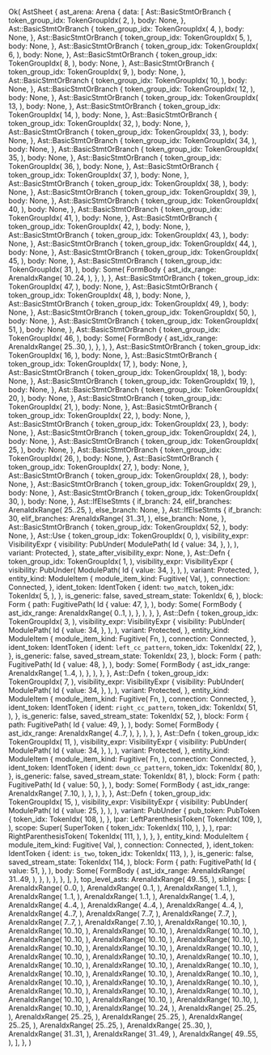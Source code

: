 Ok(
    AstSheet {
        ast_arena: Arena {
            data: [
                Ast::BasicStmtOrBranch {
                    token_group_idx: TokenGroupIdx(
                        2,
                    ),
                    body: None,
                },
                Ast::BasicStmtOrBranch {
                    token_group_idx: TokenGroupIdx(
                        4,
                    ),
                    body: None,
                },
                Ast::BasicStmtOrBranch {
                    token_group_idx: TokenGroupIdx(
                        5,
                    ),
                    body: None,
                },
                Ast::BasicStmtOrBranch {
                    token_group_idx: TokenGroupIdx(
                        6,
                    ),
                    body: None,
                },
                Ast::BasicStmtOrBranch {
                    token_group_idx: TokenGroupIdx(
                        8,
                    ),
                    body: None,
                },
                Ast::BasicStmtOrBranch {
                    token_group_idx: TokenGroupIdx(
                        9,
                    ),
                    body: None,
                },
                Ast::BasicStmtOrBranch {
                    token_group_idx: TokenGroupIdx(
                        10,
                    ),
                    body: None,
                },
                Ast::BasicStmtOrBranch {
                    token_group_idx: TokenGroupIdx(
                        12,
                    ),
                    body: None,
                },
                Ast::BasicStmtOrBranch {
                    token_group_idx: TokenGroupIdx(
                        13,
                    ),
                    body: None,
                },
                Ast::BasicStmtOrBranch {
                    token_group_idx: TokenGroupIdx(
                        14,
                    ),
                    body: None,
                },
                Ast::BasicStmtOrBranch {
                    token_group_idx: TokenGroupIdx(
                        32,
                    ),
                    body: None,
                },
                Ast::BasicStmtOrBranch {
                    token_group_idx: TokenGroupIdx(
                        33,
                    ),
                    body: None,
                },
                Ast::BasicStmtOrBranch {
                    token_group_idx: TokenGroupIdx(
                        34,
                    ),
                    body: None,
                },
                Ast::BasicStmtOrBranch {
                    token_group_idx: TokenGroupIdx(
                        35,
                    ),
                    body: None,
                },
                Ast::BasicStmtOrBranch {
                    token_group_idx: TokenGroupIdx(
                        36,
                    ),
                    body: None,
                },
                Ast::BasicStmtOrBranch {
                    token_group_idx: TokenGroupIdx(
                        37,
                    ),
                    body: None,
                },
                Ast::BasicStmtOrBranch {
                    token_group_idx: TokenGroupIdx(
                        38,
                    ),
                    body: None,
                },
                Ast::BasicStmtOrBranch {
                    token_group_idx: TokenGroupIdx(
                        39,
                    ),
                    body: None,
                },
                Ast::BasicStmtOrBranch {
                    token_group_idx: TokenGroupIdx(
                        40,
                    ),
                    body: None,
                },
                Ast::BasicStmtOrBranch {
                    token_group_idx: TokenGroupIdx(
                        41,
                    ),
                    body: None,
                },
                Ast::BasicStmtOrBranch {
                    token_group_idx: TokenGroupIdx(
                        42,
                    ),
                    body: None,
                },
                Ast::BasicStmtOrBranch {
                    token_group_idx: TokenGroupIdx(
                        43,
                    ),
                    body: None,
                },
                Ast::BasicStmtOrBranch {
                    token_group_idx: TokenGroupIdx(
                        44,
                    ),
                    body: None,
                },
                Ast::BasicStmtOrBranch {
                    token_group_idx: TokenGroupIdx(
                        45,
                    ),
                    body: None,
                },
                Ast::BasicStmtOrBranch {
                    token_group_idx: TokenGroupIdx(
                        31,
                    ),
                    body: Some(
                        FormBody {
                            ast_idx_range: ArenaIdxRange(
                                10..24,
                            ),
                        },
                    ),
                },
                Ast::BasicStmtOrBranch {
                    token_group_idx: TokenGroupIdx(
                        47,
                    ),
                    body: None,
                },
                Ast::BasicStmtOrBranch {
                    token_group_idx: TokenGroupIdx(
                        48,
                    ),
                    body: None,
                },
                Ast::BasicStmtOrBranch {
                    token_group_idx: TokenGroupIdx(
                        49,
                    ),
                    body: None,
                },
                Ast::BasicStmtOrBranch {
                    token_group_idx: TokenGroupIdx(
                        50,
                    ),
                    body: None,
                },
                Ast::BasicStmtOrBranch {
                    token_group_idx: TokenGroupIdx(
                        51,
                    ),
                    body: None,
                },
                Ast::BasicStmtOrBranch {
                    token_group_idx: TokenGroupIdx(
                        46,
                    ),
                    body: Some(
                        FormBody {
                            ast_idx_range: ArenaIdxRange(
                                25..30,
                            ),
                        },
                    ),
                },
                Ast::BasicStmtOrBranch {
                    token_group_idx: TokenGroupIdx(
                        16,
                    ),
                    body: None,
                },
                Ast::BasicStmtOrBranch {
                    token_group_idx: TokenGroupIdx(
                        17,
                    ),
                    body: None,
                },
                Ast::BasicStmtOrBranch {
                    token_group_idx: TokenGroupIdx(
                        18,
                    ),
                    body: None,
                },
                Ast::BasicStmtOrBranch {
                    token_group_idx: TokenGroupIdx(
                        19,
                    ),
                    body: None,
                },
                Ast::BasicStmtOrBranch {
                    token_group_idx: TokenGroupIdx(
                        20,
                    ),
                    body: None,
                },
                Ast::BasicStmtOrBranch {
                    token_group_idx: TokenGroupIdx(
                        21,
                    ),
                    body: None,
                },
                Ast::BasicStmtOrBranch {
                    token_group_idx: TokenGroupIdx(
                        22,
                    ),
                    body: None,
                },
                Ast::BasicStmtOrBranch {
                    token_group_idx: TokenGroupIdx(
                        23,
                    ),
                    body: None,
                },
                Ast::BasicStmtOrBranch {
                    token_group_idx: TokenGroupIdx(
                        24,
                    ),
                    body: None,
                },
                Ast::BasicStmtOrBranch {
                    token_group_idx: TokenGroupIdx(
                        25,
                    ),
                    body: None,
                },
                Ast::BasicStmtOrBranch {
                    token_group_idx: TokenGroupIdx(
                        26,
                    ),
                    body: None,
                },
                Ast::BasicStmtOrBranch {
                    token_group_idx: TokenGroupIdx(
                        27,
                    ),
                    body: None,
                },
                Ast::BasicStmtOrBranch {
                    token_group_idx: TokenGroupIdx(
                        28,
                    ),
                    body: None,
                },
                Ast::BasicStmtOrBranch {
                    token_group_idx: TokenGroupIdx(
                        29,
                    ),
                    body: None,
                },
                Ast::BasicStmtOrBranch {
                    token_group_idx: TokenGroupIdx(
                        30,
                    ),
                    body: None,
                },
                Ast::IfElseStmts {
                    if_branch: 24,
                    elif_branches: ArenaIdxRange(
                        25..25,
                    ),
                    else_branch: None,
                },
                Ast::IfElseStmts {
                    if_branch: 30,
                    elif_branches: ArenaIdxRange(
                        31..31,
                    ),
                    else_branch: None,
                },
                Ast::BasicStmtOrBranch {
                    token_group_idx: TokenGroupIdx(
                        52,
                    ),
                    body: None,
                },
                Ast::Use {
                    token_group_idx: TokenGroupIdx(
                        0,
                    ),
                    visibility_expr: VisibilityExpr {
                        visibility: PubUnder(
                            ModulePath(
                                Id {
                                    value: 34,
                                },
                            ),
                        ),
                        variant: Protected,
                    },
                    state_after_visibility_expr: None,
                },
                Ast::Defn {
                    token_group_idx: TokenGroupIdx(
                        1,
                    ),
                    visibility_expr: VisibilityExpr {
                        visibility: PubUnder(
                            ModulePath(
                                Id {
                                    value: 34,
                                },
                            ),
                        ),
                        variant: Protected,
                    },
                    entity_kind: ModuleItem {
                        module_item_kind: Fugitive(
                            Val,
                        ),
                        connection: Connected,
                    },
                    ident_token: IdentToken {
                        ident: `two_match`,
                        token_idx: TokenIdx(
                            5,
                        ),
                    },
                    is_generic: false,
                    saved_stream_state: TokenIdx(
                        6,
                    ),
                    block: Form {
                        path: FugitivePath(
                            Id {
                                value: 47,
                            },
                        ),
                        body: Some(
                            FormBody {
                                ast_idx_range: ArenaIdxRange(
                                    0..1,
                                ),
                            },
                        ),
                    },
                },
                Ast::Defn {
                    token_group_idx: TokenGroupIdx(
                        3,
                    ),
                    visibility_expr: VisibilityExpr {
                        visibility: PubUnder(
                            ModulePath(
                                Id {
                                    value: 34,
                                },
                            ),
                        ),
                        variant: Protected,
                    },
                    entity_kind: ModuleItem {
                        module_item_kind: Fugitive(
                            Fn,
                        ),
                        connection: Connected,
                    },
                    ident_token: IdentToken {
                        ident: `left_cc_pattern`,
                        token_idx: TokenIdx(
                            22,
                        ),
                    },
                    is_generic: false,
                    saved_stream_state: TokenIdx(
                        23,
                    ),
                    block: Form {
                        path: FugitivePath(
                            Id {
                                value: 48,
                            },
                        ),
                        body: Some(
                            FormBody {
                                ast_idx_range: ArenaIdxRange(
                                    1..4,
                                ),
                            },
                        ),
                    },
                },
                Ast::Defn {
                    token_group_idx: TokenGroupIdx(
                        7,
                    ),
                    visibility_expr: VisibilityExpr {
                        visibility: PubUnder(
                            ModulePath(
                                Id {
                                    value: 34,
                                },
                            ),
                        ),
                        variant: Protected,
                    },
                    entity_kind: ModuleItem {
                        module_item_kind: Fugitive(
                            Fn,
                        ),
                        connection: Connected,
                    },
                    ident_token: IdentToken {
                        ident: `right_cc_pattern`,
                        token_idx: TokenIdx(
                            51,
                        ),
                    },
                    is_generic: false,
                    saved_stream_state: TokenIdx(
                        52,
                    ),
                    block: Form {
                        path: FugitivePath(
                            Id {
                                value: 49,
                            },
                        ),
                        body: Some(
                            FormBody {
                                ast_idx_range: ArenaIdxRange(
                                    4..7,
                                ),
                            },
                        ),
                    },
                },
                Ast::Defn {
                    token_group_idx: TokenGroupIdx(
                        11,
                    ),
                    visibility_expr: VisibilityExpr {
                        visibility: PubUnder(
                            ModulePath(
                                Id {
                                    value: 34,
                                },
                            ),
                        ),
                        variant: Protected,
                    },
                    entity_kind: ModuleItem {
                        module_item_kind: Fugitive(
                            Fn,
                        ),
                        connection: Connected,
                    },
                    ident_token: IdentToken {
                        ident: `down_cc_pattern`,
                        token_idx: TokenIdx(
                            80,
                        ),
                    },
                    is_generic: false,
                    saved_stream_state: TokenIdx(
                        81,
                    ),
                    block: Form {
                        path: FugitivePath(
                            Id {
                                value: 50,
                            },
                        ),
                        body: Some(
                            FormBody {
                                ast_idx_range: ArenaIdxRange(
                                    7..10,
                                ),
                            },
                        ),
                    },
                },
                Ast::Defn {
                    token_group_idx: TokenGroupIdx(
                        15,
                    ),
                    visibility_expr: VisibilityExpr {
                        visibility: PubUnder(
                            ModulePath(
                                Id {
                                    value: 25,
                                },
                            ),
                        ),
                        variant: PubUnder {
                            pub_token: PubToken {
                                token_idx: TokenIdx(
                                    108,
                                ),
                            },
                            lpar: LeftParenthesisToken(
                                TokenIdx(
                                    109,
                                ),
                            ),
                            scope: Super(
                                SuperToken {
                                    token_idx: TokenIdx(
                                        110,
                                    ),
                                },
                            ),
                            rpar: RightParenthesisToken(
                                TokenIdx(
                                    111,
                                ),
                            ),
                        },
                    },
                    entity_kind: ModuleItem {
                        module_item_kind: Fugitive(
                            Val,
                        ),
                        connection: Connected,
                    },
                    ident_token: IdentToken {
                        ident: `is_two`,
                        token_idx: TokenIdx(
                            113,
                        ),
                    },
                    is_generic: false,
                    saved_stream_state: TokenIdx(
                        114,
                    ),
                    block: Form {
                        path: FugitivePath(
                            Id {
                                value: 51,
                            },
                        ),
                        body: Some(
                            FormBody {
                                ast_idx_range: ArenaIdxRange(
                                    31..49,
                                ),
                            },
                        ),
                    },
                },
            ],
        },
        top_level_asts: ArenaIdxRange(
            49..55,
        ),
        siblings: [
            ArenaIdxRange(
                0..0,
            ),
            ArenaIdxRange(
                0..1,
            ),
            ArenaIdxRange(
                1..1,
            ),
            ArenaIdxRange(
                1..1,
            ),
            ArenaIdxRange(
                1..1,
            ),
            ArenaIdxRange(
                1..4,
            ),
            ArenaIdxRange(
                4..4,
            ),
            ArenaIdxRange(
                4..4,
            ),
            ArenaIdxRange(
                4..4,
            ),
            ArenaIdxRange(
                4..7,
            ),
            ArenaIdxRange(
                7..7,
            ),
            ArenaIdxRange(
                7..7,
            ),
            ArenaIdxRange(
                7..7,
            ),
            ArenaIdxRange(
                7..10,
            ),
            ArenaIdxRange(
                10..10,
            ),
            ArenaIdxRange(
                10..10,
            ),
            ArenaIdxRange(
                10..10,
            ),
            ArenaIdxRange(
                10..10,
            ),
            ArenaIdxRange(
                10..10,
            ),
            ArenaIdxRange(
                10..10,
            ),
            ArenaIdxRange(
                10..10,
            ),
            ArenaIdxRange(
                10..10,
            ),
            ArenaIdxRange(
                10..10,
            ),
            ArenaIdxRange(
                10..10,
            ),
            ArenaIdxRange(
                10..10,
            ),
            ArenaIdxRange(
                10..10,
            ),
            ArenaIdxRange(
                10..10,
            ),
            ArenaIdxRange(
                10..10,
            ),
            ArenaIdxRange(
                10..10,
            ),
            ArenaIdxRange(
                10..10,
            ),
            ArenaIdxRange(
                10..10,
            ),
            ArenaIdxRange(
                10..10,
            ),
            ArenaIdxRange(
                10..10,
            ),
            ArenaIdxRange(
                10..10,
            ),
            ArenaIdxRange(
                10..10,
            ),
            ArenaIdxRange(
                10..10,
            ),
            ArenaIdxRange(
                10..10,
            ),
            ArenaIdxRange(
                10..10,
            ),
            ArenaIdxRange(
                10..10,
            ),
            ArenaIdxRange(
                10..10,
            ),
            ArenaIdxRange(
                10..10,
            ),
            ArenaIdxRange(
                10..10,
            ),
            ArenaIdxRange(
                10..10,
            ),
            ArenaIdxRange(
                10..24,
            ),
            ArenaIdxRange(
                25..25,
            ),
            ArenaIdxRange(
                25..25,
            ),
            ArenaIdxRange(
                25..25,
            ),
            ArenaIdxRange(
                25..25,
            ),
            ArenaIdxRange(
                25..25,
            ),
            ArenaIdxRange(
                25..30,
            ),
            ArenaIdxRange(
                31..31,
            ),
            ArenaIdxRange(
                31..49,
            ),
            ArenaIdxRange(
                49..55,
            ),
        ],
    },
)
